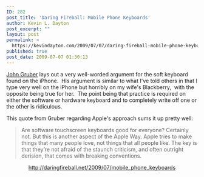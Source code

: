 ```yaml
---
ID: 282
post_title: 'Daring Fireball: Mobile Phone Keyboards'
author: Kevin L. Dayton
post_excerpt: ""
layout: post
permalink: >
  https://kevindayton.com/2009/07/07/daring-fireball-mobile-phone-keyboards/
published: true
post_date: 2009-07-07 01:30:13
---
```

<a title="http://daringfireball.net/2009/07/mobile_phone_keyboards" href="http://daringfireball.net/2009/07/mobile_phone_keyboards" target="_blank">John Gruber</a> lays out a very well-worded argument for the soft keyboard found on the iPhone.  His argument is similar to what I've told others in that I type very well on the iPhone but horribly on my wife's Blackberry,  with the opposite being true for her.  The point being that practice is required on either the software or hardware keyboard and to completely write off one or the other is ridiculous.

This quote from Gruber regarding Apple's approach sums it up pretty well:
<blockquote>Are software touchscreen keyboards good for everyone? Certainly not. But this is another aspect of the Apple Way. Apple tries to make things that many people love, not things that all people like. The key is that they’re not afraid of the staunch criticism, and often outright derision, that comes with breaking conventions.</blockquote>
<p style="text-align: center"><a title="http://daringfireball.net/2009/07/mobile_phone_keyboards" href="http://daringfireball.net/2009/07/mobile_phone_keyboards" target="_blank">http://daringfireball.net/2009/07/mobile_phone_keyboards</a></p>